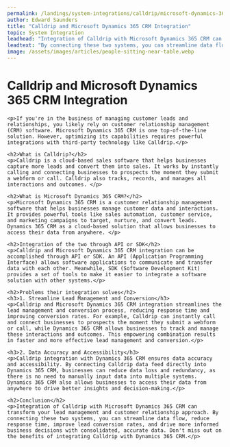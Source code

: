 ```yaml
---
permalink: /landings/system-integrations/calldrip/microsoft-dynamics-365-crm
author: Edward Saunders
title: "Calldrip and Microsoft Dynamics 365 CRM Integration"
topic: System Integration
leadhead: "Integration of Calldrip with Microsoft Dynamics 365 CRM can transform your lead management and customer relationship approach"
leadtext: "By connecting these two systems, you can streamline data flow, reduce response time, improve lead conversion rates, and drive more informed business decisions with consolidated, accurate data. Don't miss out on the benefits of integrating Calldrip with Dynamics 365 CRM."
image: /assets/images/articles/people-sitting-near-table.webp
---
```

<div class="arttext">	<h1>Calldrip and Microsoft Dynamics 365 CRM Integration</h1>

	<p>If you're in the business of managing customer leads and relationships, you likely rely on customer relationship management (CRM) software. Microsoft Dynamics 365 CRM is one top-of-the-line solution. However, optimizing its capabilities requires powerful integrations with third-party technology like Calldrip.</p>

	<h2>What is Calldrip?</h2>
	<p>Calldrip is a cloud-based sales software that helps businesses capture more leads and convert them into sales. It works by instantly calling and connecting businesses to prospects the moment they submit a webform or call. Calldrip also tracks, records, and manages all interactions and outcomes. </p>

	<h2>What is Microsoft Dynamics 365 CRM?</h2>
	<p>Microsoft Dynamics 365 CRM is a customer relationship management software that helps businesses manage customer data and interactions. It provides powerful tools like sales automation, customer service, and marketing campaigns to target, nurture, and convert leads. Dynamics 365 CRM as a cloud-based solution that allows businesses to access their data from anywhere. </p>

	<h2>Integration of the two through API or SDK</h2>
	<p>Calldrip and Microsoft Dynamics 365 CRM integration can be accomplished through API or SDK. An API (Application Programming Interface) allows software applications to communicate and transfer data with each other. Meanwhile, SDK (Software Development Kit) provides a set of tools to make it easier to integrate a software solution with other systems.</p>

	<h2>Problems their integration solves</h2>
	<h3>1. Streamline Lead Management and Conversion</h3>
	<p>Calldrip and Microsoft Dynamics 365 CRM integration streamlines the lead management and conversion process, reducing response time and improving conversion rates. For example, Calldrip can instantly call and connect businesses to prospects the moment they submit a webform or call, while Dynamics 365 CRM allows businesses to track and manage these interactions and outcomes. This empowering combination results in faster and more effective lead management and conversion.</p>

	<h3>2. Data Accuracy and Accessibility</h3>
	<p>Calldrip integration with Dynamics 365 CRM ensures data accuracy and accessibility. By connecting Calldrip data feed directly into Dynamics 365 CRM, businesses can reduce data loss and redundancy, as there is no need to manually input data into multiple systems. Dynamics 365 CRM also allows businesses to access their data from anywhere to drive better insights and decision-making.</p>

	<h2>Conclusion</h2>
	<p>Integration of Calldrip with Microsoft Dynamics 365 CRM can transform your lead management and customer relationship approach. By connecting these two systems, you can streamline data flow, reduce response time, improve lead conversion rates, and drive more informed business decisions with consolidated, accurate data. Don't miss out on the benefits of integrating Calldrip with Dynamics 365 CRM.</p>

</div>